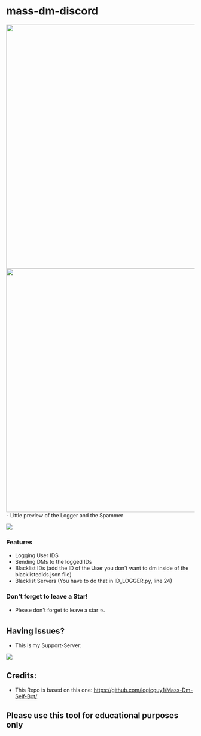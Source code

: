 # mass-dm-discord

<img src="https://cdn.discordapp.com/attachments/890913525017505792/899288362832244776/unknown.png" width="650"/>
<img src="https://cdn.discordapp.com/attachments/890913525017505792/899287524470562856/unknown.png" width="650"/>
- Little preview of the Logger and the Spammer
                
				
![](https://img.shields.io/badge/release-v1.2-blue)


### Features

- Logging User IDS
- Sending DMs to the logged IDs
- Blacklist IDs (add the ID of the User you don't want to dm inside of the blacklistedids.json file)
- Blacklist Servers (You have to do that in ID_LOGGER.py, line 24)

### Don't forget to leave a Star!

- Please don't forget to leave a star ⭐️.

## Having Issues?
- This is my Support-Server:
 
<a href = "https://discord.gg/NsRSaQNbYa"><img src="https://img.icons8.com/color/48/000000/discord.png"/></a>


## Credits:

- This Repo is based on this one: https://github.com/logicguy1/Mass-Dm-Self-Bot/

## Please use this tool for educational purposes only
